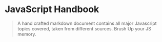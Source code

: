 # JavaScript Handbook

> A hand crafted markdown document contains all major Javascript topics covered, taken from different sources. Brush Up your JS memory.
